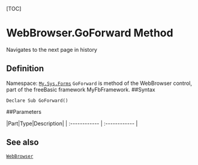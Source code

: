 [TOC]
# WebBrowser.GoForward Method
Navigates to the next page in history
## Definition
Namespace: [`My.Sys.Forms`](My.Sys.Forms.md)
`GoForward` is method of the WebBrowser control, part of the freeBasic framework MyFbFramework.
##Syntax
```freeBasic
Declare Sub GoForward()
```

##Parameters

|Part|Type|Description|
| :------------ | :------------ |
## See also
[`WebBrowser`](WebBrowser.md)
